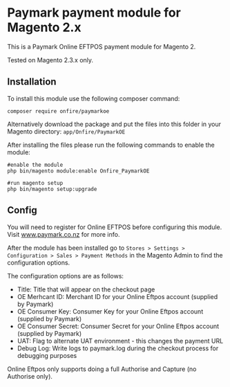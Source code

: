 # Paymark payment module for Magento 2.x
This is a Paymark Online EFTPOS payment module for Magento 2. 

Tested on Magento 2.3.x only.

## Installation

To install this module use the following composer command:

`composer require onfire/paymarkoe`

Alternatively download the package and put the files into this folder in your Magento directory: `app/Onfire/PaymarkOE`

After installing the files please run the following commands to enable the module:

```
#enable the module
php bin/magento module:enable Onfire_PaymarkOE

#run magento setup
php bin/magento setup:upgrade
```

## Config

You will need to register for Online EFTPOS before configuring this module. Visit www.paymark.co.nz for more info.

After the module has been installed go to `Stores > Settings > Configuration > Sales > Payment Methods` in the Magento Admin to find the configuration options.

The configuration options are as follows:

* Title: Title that will appear on the checkout page
* OE Merhcant ID: Merchant ID for your Online Eftpos account (supplied by Paymark)
* OE Consumer Key: Consumer Key for your Online Eftpos account (supplied by Paymark)
* OE Consumer Secret: Consumer Secret for your Online Eftpos account (supplied by Paymark)
* UAT: Flag to alternate UAT environment - this changes the payment URL
* Debug Log: Write logs to paymark.log during the checkout process for debugging purposes

Online Eftpos only supports doing a full Authorise and Capture (no Authorise only).